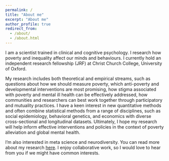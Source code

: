 ```yaml
---
permalink: /
title: "About me"
excerpt: "About me"
author_profile: true
redirect_from:
  - /about/
  - /about.html
---
```




I am a scientist trained in clinical and cognitive psychology. I research how poverty and inequality affect our minds and behaviours.
I currently hold an independent research fellowship (JRF) at Christ Church College, University of Oxford.

My research includes both theoretical and empirical streams, such as questions about how we should measure poverty, which anti-poverty and developmental interventions are most promising, how stigma associated with  poverty and mental ill health can be effectively addressed, how communities and researchers can best work together through participatory and mutuality practices. I have a keen interest in new quantitative methods and often combine statistical methods from a range of disciplines, such as social epidemiology, behavioral genetics, and economics with diverse cross-sectional and longitudinal datasets. Ultimately, I hope my research will help inform effective interventions and policies in the context of poverty alleviation and global mental health.

I’m also interested in meta science and neurodiversity. You can read more about my research [here](https://mirelazaneva.github.io/research/). I enjoy collaborative work, so I would love to hear from you if we might have common interests.
